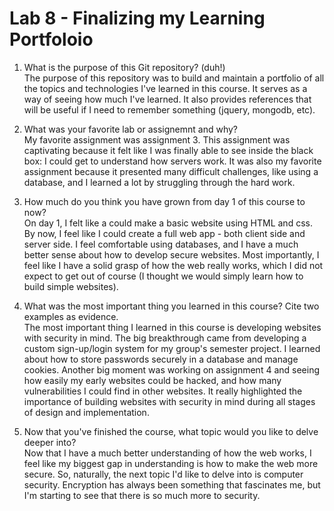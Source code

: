 # Lab 8 - Finalizing my Learning Portfoloio  

1. What is the purpose of this Git repository? (duh!)  
        The purpose of this repository was to build and maintain a portfolio of 
all the topics and technologies I've learned in this course. It serves as a way 
of seeing how much I've learned. It also provides references that will be useful
if I need to remember something (jquery, mongodb, etc).

2. What was your favorite lab or assignemnt and why?        
        My favorite assignment was assignment 3. This assignment was captivating
because it felt like I was finally able to see inside the black box: I could get
to understand how servers work. It was also my favorite assignment because it 
presented many difficult challenges, like using a database, and I learned a lot 
by struggling through the hard work.

3. How much do you think you have grown from day 1 of this course to now?  
        On day 1, I felt like a could make a basic website using HTML and css. 
By now, I feel like I could create a full web app - both client side and server 
side. I feel comfortable using databases, and I have a much better sense about 
how to develop secure websites. Most importantly, I feel like I have a solid 
grasp of how the web really works, which I did not expect to get out of course
(I thought we would simply learn how to build simple websites).

4. What was the most important thing you learned in this course? Cite two 
examples as evidence.  
        The most important thing I learned in this course is developing websites
with security in mind. The big breakthrough came from developing a custom 
sign-up/login system for my group's semester project. I learned about how to 
store passwords securely in a database and manage cookies. Another big 
moment was working on assignment 4 and seeing how easily my early websites could
be hacked, and how many vulnerabilities I could find in other websites. It
really highlighted the importance of building websites with security in mind 
during all stages of design and implementation.

5. Now that you've finished the course, what topic would you like to delve 
deeper into?  
        Now that I have a much better understanding of how the web works, I feel
like my biggest gap in understanding is how to make the web more secure. So, 
naturally, the next topic I'd like to delve into is computer security. 
Encryption has always been something that fascinates me, but I'm starting to see
that there is so much more to security.  
        
